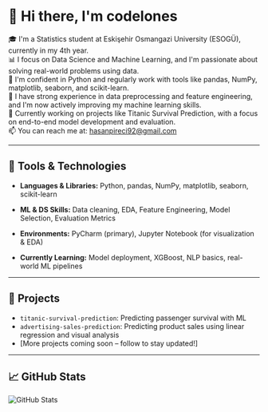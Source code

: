 # 👋 Hi there, I'm codelones

🎓 I'm a Statistics student at Eskişehir Osmangazi University (ESOGÜ), currently in my 4th year.  
📊 I focus on Data Science and Machine Learning, and I'm passionate about solving real-world problems using data.  
🐍 I'm confident in Python and regularly work with tools like pandas, NumPy, matplotlib, seaborn, and scikit-learn.  
🧠 I have strong experience in data preprocessing and feature engineering, and I'm now actively improving my machine learning skills.  
🌱 Currently working on projects like Titanic Survival Prediction, with a focus on end-to-end model development and evaluation.  
📫 You can reach me at: hasanpireci92@gmail.com

---

## 🧰 Tools & Technologies

- **Languages & Libraries:** Python, pandas, NumPy, matplotlib, seaborn, scikit-learn  
- **ML & DS Skills:** Data cleaning, EDA, Feature Engineering, Model Selection, Evaluation Metrics  
- **Environments:** PyCharm (primary), Jupyter Notebook (for visualization & EDA)
 
- **Currently Learning:** Model deployment, XGBoost, NLP basics, real-world ML pipelines  

---

## 📌 Projects

- `titanic-survival-prediction`: Predicting passenger survival with ML
- `advertising-sales-prediction`: Predicting product sales using linear regression and visual analysis
- [More projects coming soon – follow to stay updated!]

---

## 📈 GitHub Stats

![GitHub Stats](https://github-readme-stats.vercel.app/api?username=codelones&show_icons=true&count_private=true&theme=dark)
